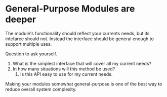 # General-Purpose Modules are deeper

The module's functionality should reflect your currents needs, but its intefarce should not. Instead the interface should be general enough to support multiple uses.



Question to ask yourself.

1. What is the simplest interface that will cover all my current needs?
2. In how many situations will this method be used?
   1. Is this API easy to use for my current needs.



Making your modules somewhat general-purpose is one of the best way to reduce overall system complexity.
